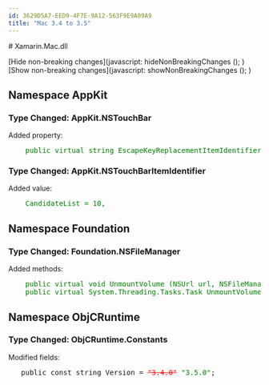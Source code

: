 ```yaml
---
id: 3629D5A7-EED9-4F7E-9A12-563F9E9A09A9
title: "Mac 3.4 to 3.5"
---
```


<style scoped="">
	.obsolete { color: gray; }
	.added { color: green; }
	.removed-inline { text-decoration: line-through; }
	.removed-breaking-inline { color: red;}
	.added-breaking-inline { text-decoration: underline; }
	.nonbreaking { color: black; }
	.breaking { color: red; }
</style> <script type="text/javascript">
	// Only some elements have 'data-is-[non-]breaking' attributes. Here we
	// iterate over all descendents elements, and set 'data-is-[non-]breaking'
	// depending on whether there are any descendents with that attribute.
	function propagateDataAttribute (element)
	{
		if (element.hasAttribute ('data-is-propagated'))
			return;

		var i;
		var any_breaking = element.hasAttribute ('data-is-breaking');
		var any_non_breaking = element.hasAttribute ('data-is-non-breaking');
		for (i = 0; i < element.children.length; i++) {
			var el = element.children [i];
			propagateDataAttribute (el);
			any_breaking |= el.hasAttribute ('data-is-breaking');
			any_non_breaking |= el.hasAttribute ('data-is-non-breaking');
		}
		
		if (any_breaking)
			element.setAttribute ('data-is-breaking', null);
		else if (any_non_breaking)
			element.setAttribute ('data-is-non-breaking', null);
		element.setAttribute ('data-is-propagated', null);
	}

	function hideNonBreakingChanges ()
	{
		var topNodes = document.querySelectorAll ('[data-is-topmost]');
		var n;
		var i;
		for (n = 0; n < topNodes.length; n++) {
			propagateDataAttribute (topNodes [n]);
			var elements = topNodes [n].querySelectorAll ('[data-is-non-breaking]');
			for (i = 0; i < elements.length; i++) {
				var el = elements [i];
				if (!el.hasAttribute ('data-original-display'))
					el.setAttribute ('data-original-display', el.style.display);
				el.style.display = 'none';
			}
		}
		
		var links = document.getElementsByClassName ('hide-nonbreaking');
		for (i = 0; i < links.length; i++)
			links [i].style.display = 'none';
		links = document.getElementsByClassName ('restore-nonbreaking');
		for (i = 0; i < links.length; i++)
			links [i].style.display = '';
	}

	function showNonBreakingChanges ()
	{
		var elements = document.querySelectorAll ('[data-original-display]');
		var i;
		for (i = 0; i < elements.length; i++) {
			var el = elements [i];
			el.style.display = el.getAttribute ('data-original-display');
		}

		var links = document.getElementsByClassName ('hide-nonbreaking');
		for (i = 0; i < links.length; i++)
			links [i].style.display = '';
		links = document.getElementsByClassName ('restore-nonbreaking');
		for (i = 0; i < links.length; i++)
			links [i].style.display = 'none';
	}
</script># Xamarin.Mac.dll

 [Hide non-breaking changes](javascript: hideNonBreakingChanges (); ) [Show non-breaking changes](javascript: showNonBreakingChanges (); )   
<div data-is-topmost="">
<!-- start namespace AppKit --> <div> 
<h2>Namespace AppKit</h2>
<!-- start type NSTouchBar --> <div>
<h3>Type Changed: AppKit.NSTouchBar</h3>
<div>
<p>Added property:</p>
<pre>
	<span class='added added-property ' data-is-non-breaking="">public virtual string EscapeKeyReplacementItemIdentifier { get; set; }</span>
</pre>
</div>

</div> <!-- end type NSTouchBar -->
<!-- start type NSTouchBarItemIdentifier --> <div>
<h3>Type Changed: AppKit.NSTouchBarItemIdentifier</h3>
<div>
<p>Added value:</p>
<pre class='added' data-is-non-breaking="">
	<span class='added added-field ' data-is-non-breaking="">CandidateList = 10,</span>
</pre>
</div>

</div> <!-- end type NSTouchBarItemIdentifier -->

</div> <!-- end namespace AppKit -->
<!-- start namespace Foundation --> <div> 
<h2>Namespace Foundation</h2>
<!-- start type NSFileManager --> <div>
<h3>Type Changed: Foundation.NSFileManager</h3>
<div>
<p>Added methods:</p>
<pre>
	<span class='added added-method ' data-is-non-breaking="">public virtual void UnmountVolume (NSUrl url, NSFileManagerUnmountOptions mask, System.Action&lt;NSError&gt; completionHandler);</span>
	<span class='added added-method ' data-is-non-breaking="">public virtual System.Threading.Tasks.Task UnmountVolumeAsync (NSUrl url, NSFileManagerUnmountOptions mask);</span>
</pre>
</div>

</div> <!-- end type NSFileManager -->

</div> <!-- end namespace Foundation -->
<!-- start namespace ObjCRuntime --> <div> 
<h2>Namespace ObjCRuntime</h2>
<!-- start type Constants --> <div>
<h3>Type Changed: ObjCRuntime.Constants</h3>
<p>Modified fields:</p>
<pre>
<div data-is-breaking="">	public const string Version = <span class='removed removed-inline removed-breaking-inline'>"3.4.0"</span> <span class='added '>"3.5.0"</span>;
</div></pre>

</div> <!-- end type Constants -->

</div> <!-- end namespace ObjCRuntime -->
</div>
